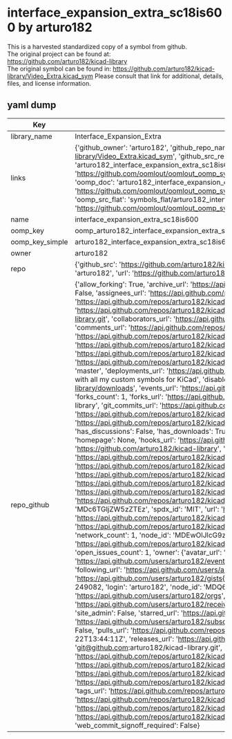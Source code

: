 # interface_expansion_extra_sc18is600 by arturo182  
This is a harvested standardized copy of a symbol from github.  
The original project can be found at:  
https://github.com/arturo182/kicad-library  
The original symbol can be found in:
https://github.com/arturo182/kicad-library/Video_Extra.kicad_sym
Please consult that link for additional, details, files, and license information.  
## yaml dump  
| Key | Value |  
| --- | --- |  
| library_name | Interface_Expansion_Extra |  
| links | {'github_owner': 'arturo182', 'github_repo_name': 'kicad-library', 'github_src': 'https://github.com/arturo182/kicad-library/Video_Extra.kicad_sym', 'github_src_repo': 'https://github.com/arturo182/kicad-library', 'oomp_bot': 'arturo182_interface_expansion_extra_sc18is600/working', 'oomp_bot_github': 'https://github.com/oomlout/oomlout_oomp_symbol_bot/tree/main/arturo182_interface_expansion_extra_sc18is600/working', 'oomp_doc': 'arturo182_interface_expansion_extra_sc18is600/working', 'oomp_doc_github': 'https://github.com/oomlout/oomlout_oomp_symbol_doc/tree/main/arturo182_interface_expansion_extra_sc18is600/working', 'oomp_src_flat': 'symbols_flat/arturo182_interface_expansion_extra_sc18is600/working', 'oomp_src_flat_github': 'https://github.com/oomlout/oomlout_oomp_symbol_src/tree/main/arturo182_interface_expansion_extra_sc18is600/working'} |  
| name | interface_expansion_extra_sc18is600 |  
| oomp_key | oomp_arturo182_interface_expansion_extra_sc18is600 |  
| oomp_key_simple | arturo182_interface_expansion_extra_sc18is600 |  
| owner | arturo182 |  
| repo | {'github_src': 'https://github.com/arturo182/kicad-library/Video_Extra.kicad_sym', 'name': 'kicad-library', 'owner': 'arturo182', 'url': 'https://github.com/arturo182/kicad-library'} |  
| repo_github | {'allow_forking': True, 'archive_url': 'https://api.github.com/repos/arturo182/kicad-library/{archive_format}{/ref}', 'archived': False, 'assignees_url': 'https://api.github.com/repos/arturo182/kicad-library/assignees{/user}', 'blobs_url': 'https://api.github.com/repos/arturo182/kicad-library/git/blobs{/sha}', 'branches_url': 'https://api.github.com/repos/arturo182/kicad-library/branches{/branch}', 'clone_url': 'https://github.com/arturo182/kicad-library.git', 'collaborators_url': 'https://api.github.com/repos/arturo182/kicad-library/collaborators{/collaborator}', 'comments_url': 'https://api.github.com/repos/arturo182/kicad-library/comments{/number}', 'commits_url': 'https://api.github.com/repos/arturo182/kicad-library/commits{/sha}', 'compare_url': 'https://api.github.com/repos/arturo182/kicad-library/compare/{base}...{head}', 'contents_url': 'https://api.github.com/repos/arturo182/kicad-library/contents/{+path}', 'contributors_url': 'https://api.github.com/repos/arturo182/kicad-library/contributors', 'created_at': '2019-03-24T21:02:26Z', 'default_branch': 'master', 'deployments_url': 'https://api.github.com/repos/arturo182/kicad-library/deployments', 'description': 'A repository with all my custom symbols for KiCad', 'disabled': False, 'downloads_url': 'https://api.github.com/repos/arturo182/kicad-library/downloads', 'events_url': 'https://api.github.com/repos/arturo182/kicad-library/events', 'fork': False, 'forks': 1, 'forks_count': 1, 'forks_url': 'https://api.github.com/repos/arturo182/kicad-library/forks', 'full_name': 'arturo182/kicad-library', 'git_commits_url': 'https://api.github.com/repos/arturo182/kicad-library/git/commits{/sha}', 'git_refs_url': 'https://api.github.com/repos/arturo182/kicad-library/git/refs{/sha}', 'git_tags_url': 'https://api.github.com/repos/arturo182/kicad-library/git/tags{/sha}', 'git_url': 'git://github.com/arturo182/kicad-library.git', 'has_discussions': False, 'has_downloads': True, 'has_issues': True, 'has_pages': False, 'has_projects': True, 'has_wiki': True, 'homepage': None, 'hooks_url': 'https://api.github.com/repos/arturo182/kicad-library/hooks', 'html_url': 'https://github.com/arturo182/kicad-library', 'id': 177469004, 'is_template': False, 'issue_comment_url': 'https://api.github.com/repos/arturo182/kicad-library/issues/comments{/number}', 'issue_events_url': 'https://api.github.com/repos/arturo182/kicad-library/issues/events{/number}', 'issues_url': 'https://api.github.com/repos/arturo182/kicad-library/issues{/number}', 'keys_url': 'https://api.github.com/repos/arturo182/kicad-library/keys{/key_id}', 'labels_url': 'https://api.github.com/repos/arturo182/kicad-library/labels{/name}', 'language': None, 'languages_url': 'https://api.github.com/repos/arturo182/kicad-library/languages', 'license': {'key': 'mit', 'name': 'MIT License', 'node_id': 'MDc6TGljZW5zZTEz', 'spdx_id': 'MIT', 'url': 'https://api.github.com/licenses/mit'}, 'merges_url': 'https://api.github.com/repos/arturo182/kicad-library/merges', 'milestones_url': 'https://api.github.com/repos/arturo182/kicad-library/milestones{/number}', 'mirror_url': None, 'name': 'kicad-library', 'network_count': 1, 'node_id': 'MDEwOlJlcG9zaXRvcnkxNzc0NjkwMDQ=', 'notifications_url': 'https://api.github.com/repos/arturo182/kicad-library/notifications{?since,all,participating}', 'open_issues': 1, 'open_issues_count': 1, 'owner': {'avatar_url': 'https://avatars.githubusercontent.com/u/249082?v=4', 'events_url': 'https://api.github.com/users/arturo182/events{/privacy}', 'followers_url': 'https://api.github.com/users/arturo182/followers', 'following_url': 'https://api.github.com/users/arturo182/following{/other_user}', 'gists_url': 'https://api.github.com/users/arturo182/gists{/gist_id}', 'gravatar_id': '', 'html_url': 'https://github.com/arturo182', 'id': 249082, 'login': 'arturo182', 'node_id': 'MDQ6VXNlcjI0OTA4Mg==', 'organizations_url': 'https://api.github.com/users/arturo182/orgs', 'received_events_url': 'https://api.github.com/users/arturo182/received_events', 'repos_url': 'https://api.github.com/users/arturo182/repos', 'site_admin': False, 'starred_url': 'https://api.github.com/users/arturo182/starred{/owner}{/repo}', 'subscriptions_url': 'https://api.github.com/users/arturo182/subscriptions', 'type': 'User', 'url': 'https://api.github.com/users/arturo182'}, 'private': False, 'pulls_url': 'https://api.github.com/repos/arturo182/kicad-library/pulls{/number}', 'pushed_at': '2023-05-22T13:44:11Z', 'releases_url': 'https://api.github.com/repos/arturo182/kicad-library/releases{/id}', 'size': 173, 'ssh_url': 'git@github.com:arturo182/kicad-library.git', 'stargazers_count': 17, 'stargazers_url': 'https://api.github.com/repos/arturo182/kicad-library/stargazers', 'statuses_url': 'https://api.github.com/repos/arturo182/kicad-library/statuses/{sha}', 'subscribers_count': 5, 'subscribers_url': 'https://api.github.com/repos/arturo182/kicad-library/subscribers', 'subscription_url': 'https://api.github.com/repos/arturo182/kicad-library/subscription', 'svn_url': 'https://github.com/arturo182/kicad-library', 'tags_url': 'https://api.github.com/repos/arturo182/kicad-library/tags', 'teams_url': 'https://api.github.com/repos/arturo182/kicad-library/teams', 'temp_clone_token': None, 'topics': [], 'trees_url': 'https://api.github.com/repos/arturo182/kicad-library/git/trees{/sha}', 'updated_at': '2023-05-13T19:17:18Z', 'url': 'https://api.github.com/repos/arturo182/kicad-library', 'visibility': 'public', 'watchers': 17, 'watchers_count': 17, 'web_commit_signoff_required': False} |  

